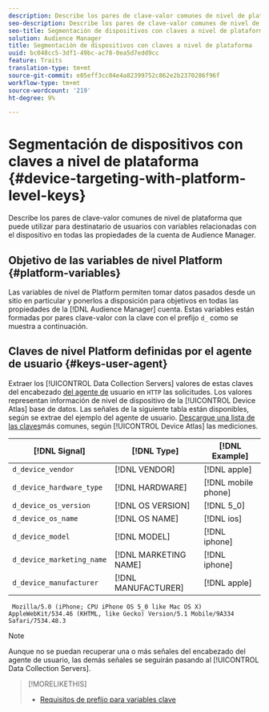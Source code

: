 ```yaml
---
description: Describe los pares de clave-valor comunes de nivel de plataforma que puede utilizar para destinatario de usuarios con variables relacionadas con el dispositivo en todas las propiedades de la cuenta de Audience Manager.
seo-description: Describe los pares de clave-valor comunes de nivel de plataforma que puede utilizar para destinatario de usuarios con variables relacionadas con el dispositivo en todas las propiedades de la cuenta de Audience Manager.
seo-title: Segmentación de dispositivos con claves a nivel de plataforma
solution: Audience Manager
title: Segmentación de dispositivos con claves a nivel de plataforma
uuid: bc048cc5-3df1-49bc-ac78-0ea5d7edd9cc
feature: Traits
translation-type: tm+mt
source-git-commit: e05eff3cc04e4a82399752c862e2b2370286f96f
workflow-type: tm+mt
source-wordcount: '219'
ht-degree: 9%

---
```



# Segmentación de dispositivos con claves a nivel de plataforma {#device-targeting-with-platform-level-keys}

Describe los pares de clave-valor comunes de nivel de plataforma que puede utilizar para destinatario de usuarios con variables relacionadas con el dispositivo en todas las propiedades de la cuenta de Audience Manager.

## Objetivo de las variables de nivel Platform {#platform-variables}

<!-- c_tb_device_targeting.xml -->

Las variables de nivel de Platform permiten tomar datos pasados desde un sitio en particular y ponerlos a disposición para objetivos en todas las propiedades de la [!DNL Audience Manager] cuenta. Estas variables están formadas por pares [](../../reference/key-value-pairs-explained.md) clave-valor con la clave con el prefijo `d_` como se muestra a continuación.

## Claves de nivel Platform definidas por el agente de usuario {#keys-user-agent}

Extraer los [!UICONTROL Data Collection Servers] valores de estas claves del encabezado [del agente de](https://www.w3.org/Protocols/rfc2616/rfc2616-sec14.html#sec14.43) usuario en `HTTP` las solicitudes. Los valores representan información de nivel de dispositivo de la [!UICONTROL Device Atlas] base de datos. Las señales de la siguiente tabla están disponibles, según se extrae del ejemplo del agente de usuario. [Descargue una lista de las claves](assets/device_keys.csv)más comunes, según [!UICONTROL Device Atlas] las mediciones.

| [!DNL Signal] | [!DNL Type] | [!DNL Example] |
|---|---|---|
| `d_device_vendor` | [!DNL VENDOR] | [!DNL apple] |
| `d_device_hardware_type` | [!DNL HARDWARE] | [!DNL mobile phone] |
| `d_device_os_version` | [!DNL OS VERSION] | [!DNL 5_0] |
| `d_device_os_name` | [!DNL OS NAME] | [!DNL ios] |
| `d_device_model` | [!DNL MODEL] | [!DNL iphone] |
| `d_device_marketing_name` | [!DNL MARKETING NAME] | [!DNL iphone] |
| `d_device_manufacturer` | [!DNL MANUFACTURER] | [!DNL apple] |

```
 Mozilla/5.0 (iPhone; CPU iPhone OS 5_0 like Mac OS X) AppleWebKit/534.46 (KHTML, like Gecko) Version/5.1 Mobile/9A334 Safari/7534.48.3
```

>[!NOTE]
>
>Aunque no se puedan recuperar una o más señales del encabezado del agente de usuario, las demás señales se seguirán pasando al [!UICONTROL Data Collection Servers].

>[!MORELIKETHIS]
>
>* [Requisitos de prefijo para variables clave](../../features/traits/trait-variable-prefixes.md)

